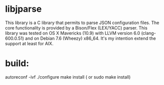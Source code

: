 libjparse
=========

This library is a C library that permits to parse JSON configuration files.
The core functionality is provided by a Bison/Flex (LEX/YACC) parser. This library was tested on OS X Mavericks (10.9)
with LLVM version 6.0 (clang-600.0.51) and on Debian 7.6 (Wheezy) x86_64.
It's my intention extend the support at least for AIX.

build:
======

 autoreconf -ivf
 ./configure
 make install ( or sudo make install)
